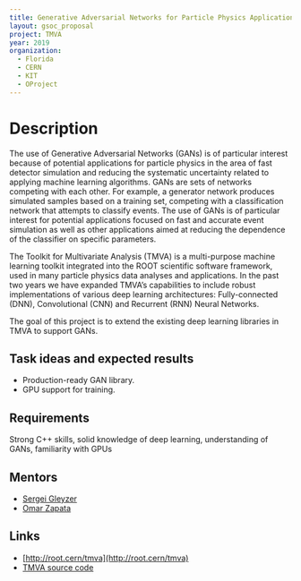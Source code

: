 ```yaml
---
title: Generative Adversarial Networks for Particle Physics Applications
layout: gsoc_proposal
project: TMVA
year: 2019
organization:
  - Florida
  - CERN
  - KIT
  - OProject
---
```


# Description

The use of Generative Adversarial Networks (GANs) is of particular interest
because of potential applications for particle physics in the area of fast
detector simulation and reducing the systematic uncertainty related to applying
machine learning algorithms. GANs are sets of networks competing with each
other. For example, a generator network produces simulated samples based on a
training set, competing with a classification network that attempts to classify
events. The use of GANs is of particular interest for potential applications
focused on fast and accurate event simulation as well as other applications
aimed at reducing the dependence of the classifier on specific parameters.

The Toolkit for Multivariate Analysis (TMVA) is a multi-purpose machine learning
toolkit integrated into the ROOT scientific software framework, used in many
particle physics data analyses and applications. In the past two years we have
expanded TMVA’s capabilities to include robust implementations of various deep
learning architectures: Fully-connected (DNN), Convolutional (CNN) and Recurrent
(RNN) Neural Networks.

The goal of this project is to extend the existing deep learning libraries in
TMVA to support GANs.

## Task ideas and expected results

- Production-ready GAN library.
- GPU support for training.

## Requirements

Strong C++ skills, solid knowledge of deep learning, understanding of GANs,
familiarity with GPUs

## Mentors

- [Sergei Gleyzer](mailto:sft-gsoc-ml@googlegroups.com?subject=TMVA%20GANs)
- [Omar Zapata](mailto:sft-gsoc-ml@googlegroups.com?subject=TMVA%20GANs)

## Links

- [http://root.cern/tmva](http://root.cern/tmva)
- [TMVA source code](https://github.com/root-project/root/tree/master/tmva)

